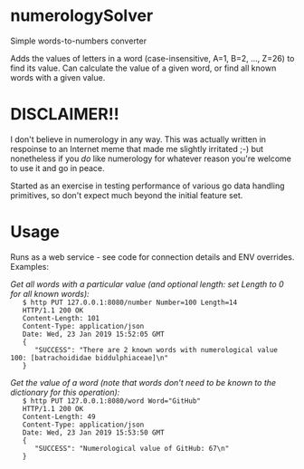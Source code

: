 # numerologySolver
Simple words-to-numbers converter 

Adds the values of letters in a word (case-insensitive, A=1, B=2, ..., Z=26) to find its value.
Can calculate the value of a given word, or find all known words with a given value.

# DISCLAIMER!!

I don't believe in numerology in any way.  This was actually written in respoinse to an Internet meme that made me slightly irritated ;-) but nonetheless if you _do_ like numerology for whatever reason you're welcome to use it and go in peace.

Started as an exercise in testing performance of various go data handling primitives, so don't expect much beyond the initial feature set.

# Usage

Runs as a web service - see code for connection details and ENV overrides.  Examples:

  *Get all words with a particular value (and optional length: set Length to 0 for all known words):*  
`   $ http PUT 127.0.0.1:8080/number Number=100 Length=14`  
`   HTTP/1.1 200 OK`  
`   Content-Length: 101`  
`   Content-Type: application/json`  
`   Date: Wed, 23 Jan 2019 15:52:05 GMT`  
`   {`  
`      "SUCCESS": "There are 2 known words with numerological value 100: [batrachoididae biddulphiaceae]\n"`  
`   }`  

  *Get the value of a word (note that words don't need to be known to the dictionary for this operation):*  
`   $ http PUT 127.0.0.1:8080/word Word="GitHub"`  
`   HTTP/1.1 200 OK`  
`   Content-Length: 49`  
`   Content-Type: application/json`  
`   Date: Wed, 23 Jan 2019 15:53:50 GMT`  
`   {`  
`      "SUCCESS": "Numerological value of GitHub: 67\n"`  
`   }`  

